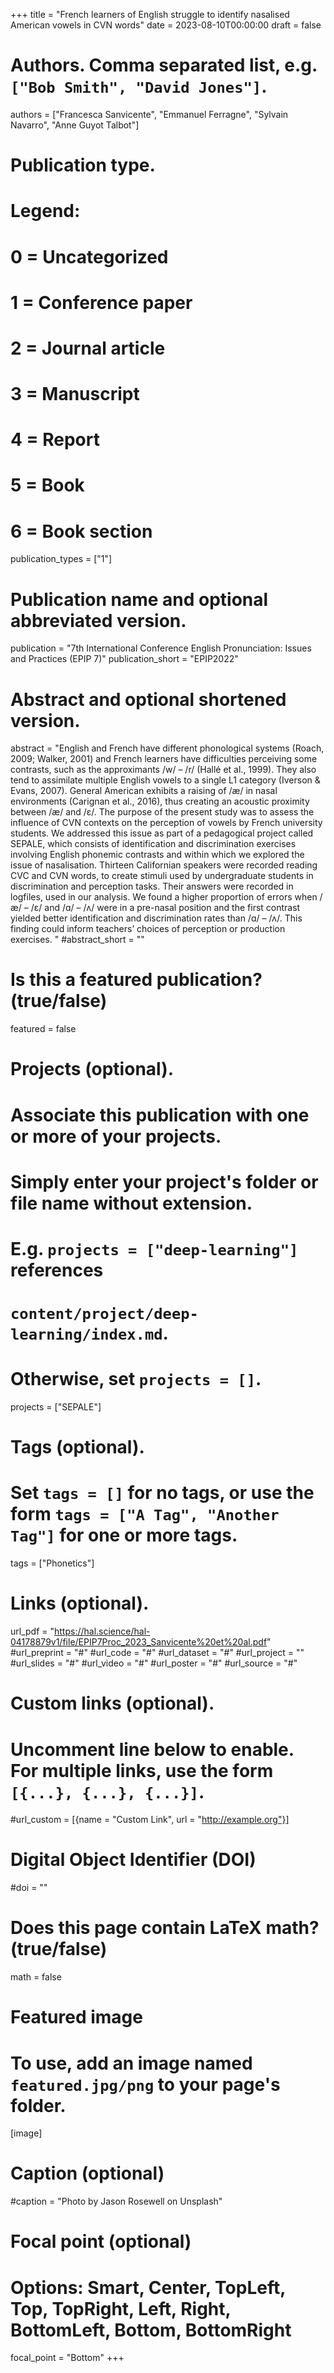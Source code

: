 +++
title = "French learners of English struggle to identify nasalised American vowels in CVN words"
date = 2023-08-10T00:00:00
draft = false

# Authors. Comma separated list, e.g. `["Bob Smith", "David Jones"]`.
authors = ["Francesca Sanvicente", "Emmanuel Ferragne", "Sylvain Navarro", "Anne Guyot Talbot"]

# Publication type.
# Legend:
# 0 = Uncategorized
# 1 = Conference paper
# 2 = Journal article
# 3 = Manuscript
# 4 = Report
# 5 = Book
# 6 = Book section
publication_types = ["1"]

# Publication name and optional abbreviated version.
publication = "7th International Conference English Pronunciation: Issues and Practices (EPIP 7)"
publication_short = "EPIP2022"

# Abstract and optional shortened version.
abstract = "English and French have different phonological systems (Roach, 2009; Walker, 2001) and French learners have difficulties perceiving some contrasts, such as the approximants /w/ – /r/ (Hallé et al., 1999). They also tend to assimilate multiple English vowels to a single L1 category (Iverson & Evans, 2007). General American exhibits a raising of /æ/ in nasal environments (Carignan et al., 2016), thus creating an acoustic proximity between /æ/ and /ɛ/. The purpose of the present study was to assess the influence of CVN contexts on the perception of vowels by French university students. We addressed this issue as part of a pedagogical project called SEPALE, which consists of identification and discrimination exercises involving English phonemic contrasts and within which we explored the issue of nasalisation. Thirteen Californian speakers were recorded reading CVC and CVN words, to create stimuli used by undergraduate students in discrimination and perception tasks. Their answers were recorded in logfiles, used in our analysis. We found a higher proportion of errors when /æ/ – /ε/ and /ɑ/ – /ʌ/ were in a pre-nasal position and the first contrast yielded better identification and discrimination rates than /ɑ/ – /ʌ/. This finding could inform teachers’ choices of perception or production exercises. " 
#abstract_short = ""

# Is this a featured publication? (true/false)
featured = false

# Projects (optional).
#   Associate this publication with one or more of your projects.
#   Simply enter your project's folder or file name without extension.
#   E.g. `projects = ["deep-learning"]` references 
#   `content/project/deep-learning/index.md`.
#   Otherwise, set `projects = []`.
projects = ["SEPALE"]

# Tags (optional).
#   Set `tags = []` for no tags, or use the form `tags = ["A Tag", "Another Tag"]` for one or more tags.
tags = ["Phonetics"]

# Links (optional).
url_pdf = "https://hal.science/hal-04178879v1/file/EPIP7Proc_2023_Sanvicente%20et%20al.pdf"
#url_preprint = "#"
#url_code = "#"
#url_dataset = "#"
#url_project = ""
#url_slides = "#"
#url_video = "#"
#url_poster = "#"
#url_source = "#"

# Custom links (optional).
#   Uncomment line below to enable. For multiple links, use the form `[{...}, {...}, {...}]`.
#url_custom = [{name = "Custom Link", url = "http://example.org"}]

# Digital Object Identifier (DOI)
#doi = ""

# Does this page contain LaTeX math? (true/false)
math = false

# Featured image
# To use, add an image named `featured.jpg/png` to your page's folder. 
[image]
  # Caption (optional)
  #caption = "Photo by Jason Rosewell on Unsplash"

  # Focal point (optional)
  # Options: Smart, Center, TopLeft, Top, TopRight, Left, Right, BottomLeft, Bottom, BottomRight
  focal_point = "Bottom"
+++
